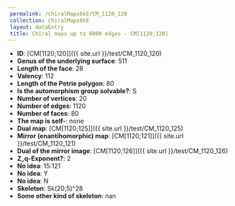 ```yaml
--- 
 permalink: /chiralMaps6kE/CM_1120_120 
 collection: chiralMaps6kE
 layout: dataEntry
 title: Chiral maps up to 6000 edges - CM[1120;120]
---
```


- **ID**: [CM[1120;120]]({{ site.url }}/test/CM_1120_120)
- **Genus of the underlying surface**: 511
- **Length of the face**: 28
- **Valency**: 112
- **Length of the Petrie polygon**: 80
- **Is the automorphism group solvable?**: S
- **Number of vertices**: 20
- **Number of edges**: 1120
- **Number of faces**: 80
- **The map is self-**: none
- **Dual map**: [CM[1120;125]]({{ site.url }}/test/CM_1120_125)
- **Mirror (enantihomorphic) map**: [CM[1120;121]]({{ site.url }}/test/CM_1120_121)
- **Dual of the mirror image**: [CM[1120;126]]({{ site.url }}/test/CM_1120_126)
- **Z_q-Exponent?**: 2
- **No idea**:  15:121
- **No idea**: Y
- **No idea**: N
- **Skeleton**: Sk(20;5)^28
- **Some other kind of skeleton**: nan

